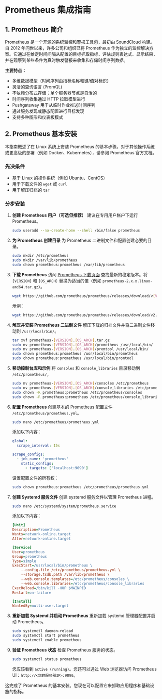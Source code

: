 # Prometheus 集成指南

## 1. Prometheus 简介
Prometheus 是一个开源的系统监控和警报工具包，最初由 SoundCloud 构建。自 2012 年问世以来，许多公司和组织已将 Prometheus 作为独立的监控解决方案。它通过在给定时间间隔从配置的目标抓取指标、评估规则表达式、显示结果，并在观察到某些条件为真时触发警报来收集和存储时间序列数据。

**主要特点：**
*   多维数据模型（时间序列由指标名称和键/值对标识）
*   灵活的查询语言 (PromQL)
*   不依赖分布式存储；单个服务器节点是自治的
*   时间序列收集通过 HTTP 拉取模型进行
*   Pushgateway 用于从临时作业推送时间序列
*   通过服务发现或静态配置进行目标发现
*   支持多种图形和仪表板模式

## 2. Prometheus 基本安装
本指南概述了在 Linux 系统上安装 Prometheus 的基本步骤。对于其他操作系统或更高级的部署（例如 Docker、Kubernetes），请参阅 Prometheus 官方文档。

### 先决条件
*   基于 Linux 的操作系统（例如 Ubuntu、CentOS）
*   用于下载文件的 `wget` 或 `curl`
*   用于解压归档的 `tar`

### 分步安装

1.  **创建 Prometheus 用户（可选但推荐）**
    建议在专用用户帐户下运行 Prometheus。
    ```bash
    sudo useradd --no-create-home --shell /bin/false prometheus
    ```

2.  **为 Prometheus 创建目录**
    为 Prometheus 二进制文件和配置创建必要的目录。
    ```bash
    sudo mkdir /etc/prometheus
    sudo mkdir /var/lib/prometheus
    sudo chown prometheus:prometheus /var/lib/prometheus
    ```

3.  **下载 Prometheus**
    访问 [Prometheus 下载页面](https://prometheus.io/download/) 查找最新的稳定版本。将 `[VERSION]` 和 `[OS_ARCH]` 替换为适当的值（例如 `prometheus-2.x.x.linux-amd64.tar.gz`）。
    ```bash
    wget https://github.com/prometheus/prometheus/releases/download/v[VERSION]/prometheus-[VERSION].[OS_ARCH].tar.gz
    ```
    示例：
    ```bash
    wget https://github.com/prometheus/prometheus/releases/download/v2.46.0/prometheus-2.46.0.linux-amd64.tar.gz
    ```

4.  **解压并安装 Prometheus 二进制文件**
    解压下载的归档文件并将二进制文件移动到 `/usr/local/bin/`。
    ```bash
    tar xvf prometheus-[VERSION].[OS_ARCH].tar.gz
    sudo mv prometheus-[VERSION].[OS_ARCH]/prometheus /usr/local/bin/
    sudo mv prometheus-[VERSION].[OS_ARCH]/promtool /usr/local/bin/
    sudo chown prometheus:prometheus /usr/local/bin/prometheus
    sudo chown prometheus:prometheus /usr/local/bin/promtool
    ```

5.  **移动控制台库和示例**
    将 `consoles` 和 `console_libraries` 目录移动到 `/etc/prometheus/`。
    ```bash
    sudo mv prometheus-[VERSION].[OS_ARCH]/consoles /etc/prometheus
    sudo mv prometheus-[VERSION].[OS_ARCH]/console_libraries /etc/prometheus
    sudo chown -R prometheus:prometheus /etc/prometheus/consoles
    sudo chown -R prometheus:prometheus /etc/prometheus/console_libraries
    ```

6.  **配置 Prometheus**
    创建基本的 Prometheus 配置文件 `/etc/prometheus/prometheus.yml`。
    ```bash
    sudo nano /etc/prometheus/prometheus.yml
    ```
    添加以下内容：
    ```yaml
    global:
      scrape_interval: 15s

    scrape_configs:
      - job_name: 'prometheus'
        static_configs:
          - targets: ['localhost:9090']
    ```
    设置配置文件的所有权：
    ```bash
    sudo chown prometheus:prometheus /etc/prometheus/prometheus.yml
    ```

7.  **创建 Systemd 服务文件**
    创建 systemd 服务文件以管理 Prometheus 进程。
    ```bash
    sudo nano /etc/systemd/system/prometheus.service
    ```
    添加以下内容：
    ```ini
    [Unit]
    Description=Prometheus
    Wants=network-online.target
    After=network-online.target

    [Service]
    User=prometheus
    Group=prometheus
    Type=simple
    ExecStart=/usr/local/bin/prometheus \
        --config.file /etc/prometheus/prometheus.yml \
        --storage.tsdb.path /var/lib/prometheus \
        --web.console.templates=/etc/prometheus/consoles \
        --web.console.libraries=/etc/prometheus/console_libraries
    ExecReload=/bin/kill -HUP $MAINPID
    Restart=on-failure

    [Install]
    WantedBy=multi-user.target
    ```

8.  **重新加载 Systemd 并启动 Prometheus**
    重新加载 systemd 管理器配置并启动 Prometheus。
    ```bash
    sudo systemctl daemon-reload
    sudo systemctl start prometheus
    sudo systemctl enable prometheus
    ```

9.  **验证 Prometheus 状态**
    检查 Prometheus 服务的状态。
    ```bash
    sudo systemctl status prometheus
    ```
    您应该看到 `active (running)`。您还可以通过 Web 浏览器访问 Prometheus UI：`http://<您的服务器IP>:9090`。

这完成了 Prometheus 的基本安装。您现在可以配置它来抓取应用程序和基础设施的指标。

